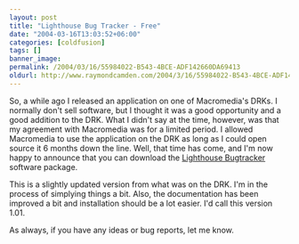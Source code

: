 ```yaml
---
layout: post
title: "Lighthouse Bug Tracker - Free"
date: "2004-03-16T13:03:52+06:00"
categories: [coldfusion]
tags: []
banner_image: 
permalink: /2004/03/16/55984022-B543-4BCE-ADF142660DA69413
oldurl: http://www.raymondcamden.com/2004/3/16/55984022-B543-4BCE-ADF142660DA69413
---
```


So, a while ago I released an application on one of Macromedia's DRKs. I normally don't sell software, but I thought it was a good opportunity and a good addition to the DRK. What I didn't say at the time, however, was that my agreement with Macromedia was for a limited period. I allowed Macromedia to use the application on the DRK as long as I could open source it 6 months down the line. Well, that time has come, and I'm now happy to announce that you can download the <a href="http://www.camdenfamily.com/morpheus/downloads/bugtracker.zip">Lighthouse Bugtracker</a> software package. 

This is a slightly updated version from what was on the DRK. I'm in the process of simplying things a bit. Also, the documentation has been improved a bit and installation should be a lot easier. I'd call this version 1.01. 

As always, if you have any ideas or bug reports, let me know.